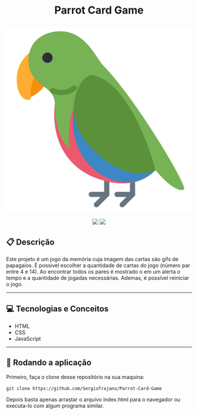# <p align = "center"> Parrot Card Game </p>

<p align="center">
   <img src="https://raw.githubusercontent.com/SergioTrajano/Parrot-Card-Game/main/front.png"/>
</p>

<p align = "center">
   <img src="https://img.shields.io/badge/author-SergioTrajano-4dae71?style=flat-square" />
   <img src="https://img.shields.io/github/languages/count/SergioTrajano/Parrot-Card-Game?color=4dae71&style=flat-square" />
</p>


##  :clipboard: Descrição

Este projeto é um jogo da memória cuja imagem das cartas são gifs de papagaios. É possivel escolher a quantidade de cartas do jogo (número par entre 4 e 14). Ao encontrar todos os pares é mostrado o em um alerta o tempo e a quantidade de jogadas necessárias. Ademas, é possível reiniciar o jogo.

***

## :computer:	 Tecnologias e Conceitos

- HTML
- CSS
- JavaScript

***

## 🏁 Rodando a aplicação

Primeiro, faça o clone desse repositório na sua maquina:

```
git clone https://github.com/SergioTrajano/Parrot-Card-Game
```

Depois basta apenas arrastar o arquivo index.html para o navegador ou executa-lo com algum programa similar.
